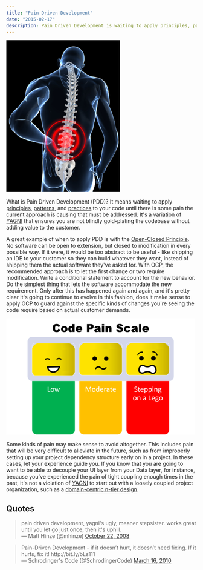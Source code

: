 ```yaml
---
title: "Pain Driven Development"
date: "2015-02-17"
description: Pain Driven Development is waiting to apply principles, patterns, and practices to your code until there is some pain caused by the current approach.
---
```


![Pain](images/Pain.png)

What is Pain Driven Development (PDD)? It means waiting to apply [principles](/category/principles/), [patterns](/category/patterns/), and [practices](/category/practices/) to your code until there is some pain the current approach is causing that must be addressed. It's a variation of [YAGNI](/yagni/) that ensures you are not blindly gold-plating the codebase without adding value to the customer.

A great example of when to apply PDD is with the [Open-Closed Principle](/open-closed-principle/). No software can be open to extension, but closed to modification in every possible way. If it were, it would be too abstract to be useful - like shipping an IDE to your customer so they can build whatever they want, instead of shipping them the actual software they've asked for. With OCP, the recommended approach is to let the first change or two require modification. Write a conditional statement to account for the new behavior. Do the simplest thing that lets the software accommodate the new requirement. Only after this has happened again and again, and it's pretty clear it's going to continue to evolve in this fashion, does it make sense to apply OCP to guard against the specific kinds of changes you're seeing the code require based on actual customer demands.

![Rate your code pain from low to stepping on a Lego...](images/CodePainScale-500x307.png)

Some kinds of pain may make sense to avoid altogether. This includes pain that will be very difficult to alleviate in the future, such as from improperly setting up your project dependency structure early on in a project. In these cases, let your experience guide you. If you know that you are going to want to be able to decouple your UI layer from your Data layer, for instance, because you've experienced the pain of tight coupling enough times in the past, it's not a violation of [YAGNI](http://deviq.com/yagni/) to start out with a loosely coupled project organization, such as a [domain-centric n-tier design](http://www.pluralsight.com/courses/n-tier-apps-part1).

## Quotes

<blockquote class="twitter-tweet" lang="en">pain driven development, yagni's ugly, meaner stepsister. works great until you let go just once, then it's uphill.<div></div>— Matt Hinze (@mhinze) <a href="https://twitter.com/mhinze/status/969891604">October 22, 2008</a></blockquote>
<script async src="//platform.twitter.com/widgets.js" charset="utf-8"></script>

<blockquote class="twitter-tweet" lang="en">Pain-Driven Development - if it doesn’t hurt, it doesn’t need fixing. If it hurts, fix it! http://bit.ly/bLs111<div></div>— Schrodinger's Code (@SchrodingerCode) <a href="https://twitter.com/SchrodingerCode/status/10551079676">March 16, 2010</a></blockquote>
<script async src="//platform.twitter.com/widgets.js" charset="utf-8"></script>
